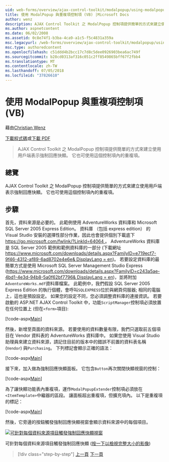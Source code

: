 ```yaml
---
uid: web-forms/overview/ajax-control-toolkit/modalpopup/using-modalpopup-with-a-repeater-control-vb
title: 使用 ModalPopup 與重複項控制項 (VB) |Microsoft Docs
author: wenz
description: AJAX Control Toolkit 之 ModalPopup 控制項提供簡單的方式來建立使用用戶端表示強制回應快顯。 此外，也可以使用此 contr....
ms.author: aspnetcontent
ms.date: 06/02/2008
ms.assetid: 0c8e74f1-b3ba-4ca9-a1c5-f5c4831a359a
msc.legacyurl: /web-forms/overview/ajax-control-toolkit/modalpopup/using-modalpopup-with-a-repeater-control-vb
msc.type: authoredcontent
ms.openlocfilehash: c51ddd4b2bcc17c7d8c5dee0926903bea6ac749f
ms.sourcegitcommit: b28cd0313af316c051c2ff8549865bff67f2fbb4
ms.translationtype: MT
ms.contentlocale: zh-TW
ms.lasthandoff: 07/05/2018
ms.locfileid: "37826610"
---
```

<a name="using-modalpopup-with-a-repeater-control-vb"></a>使用 ModalPopup 與重複項控制項 (VB)
====================
藉由[Christian Wenz](https://github.com/wenz)

[下載程式碼](http://download.microsoft.com/download/2/4/0/24052038-f942-4336-905b-b60ae56f0dd5/ModalPopup2.vb.zip)或[下載 PDF](http://download.microsoft.com/download/b/6/a/b6ae89ee-df69-4c87-9bfb-ad1eb2b23373/modalpopup2VB.pdf)

> AJAX Control Toolkit 之 ModalPopup 控制項提供簡單的方式來建立使用用戶端表示強制回應快顯。 它也可使用這個控制項內的重複項。


## <a name="overview"></a>總覽

AJAX Control Toolkit 之 ModalPopup 控制項提供簡單的方式來建立使用用戶端表示強制回應快顯。 它也可使用這個控制項內的重複項。

## <a name="steps"></a>步驟

首先，資料來源是必要的。 此範例使用 AdventureWorks 資料庫和 Microsoft SQL Server 2005 Express Edition。 資料庫 （包括 express edition） 的 Visual Studio 安裝的選擇性部分作業，因此也會提供個別下載底下[ https://go.microsoft.com/fwlink/?LinkId=64064 ](https://go.microsoft.com/fwlink/?LinkId=64064)。 AdventureWorks 資料庫是 SQL Server 2005 範例和範例資料庫的一部分 (下載網址[ https://www.microsoft.com/downloads/details.aspx?FamilyID=e719ecf7-9f46-4312-af89-6ad8702e4e6e&amp; DisplayLang = en](https://www.microsoft.com/downloads/details.aspx?FamilyID=e719ecf7-9f46-4312-af89-6ad8702e4e6e&amp;DisplayLang=en))。 若要設定資料庫的最簡單方式是使用 Microsoft SQL Server Management Studio Express ([https://www.microsoft.com/downloads/details.aspx?FamilyID=c243a5ae-4bd1-4e3d-94b8-5a0f62bf7796&amp; DisplayLang = en](https://www.microsoft.com/downloads/details.aspx?FamilyID=c243a5ae-4bd1-4e3d-94b8-5a0f62bf7796&amp;DisplayLang=en))，並將附加`AdventureWorks.mdf`資料庫檔案。 此範例中，我們假設 SQL Server 2005 Express Edition 的執行個體，會呼叫`SQLEXPRESS`位於與網頁伺服器; 相同的電腦上，這也是預設設定。 如果您的設定不同，您必須調整資料庫的連接資訊。 若要啟動的 ASP.NET AJAX Control Toolkit 中，功能`ScriptManager`控制項必須放置在任何位置上 (但在`<form>`項目):

[!code-aspx[Main](using-modalpopup-with-a-repeater-control-vb/samples/sample1.aspx)]

然後，新增至頁面的資料來源。 若要使用的資料數量有限，我們只選取前五個項目在 Vendor 資料表的 AdventureWorks 資料庫中。 如果您使用 Visual Studio 助理員來建立資料來源，請記住目前的版本中的錯誤不前置的資料表名稱 (`Vendor`) 與`Purchasing`。 下列標記會顯示正確的語法：

[!code-aspx[Main](using-modalpopup-with-a-repeater-control-vb/samples/sample2.aspx)]

接下來，加入做為強制回應快顯面板。 它包含`Button`再次關閉快顯視窗的控制：

[!code-aspx[Main](using-modalpopup-with-a-repeater-control-vb/samples/sample3.aspx)]

為了讓快顯功能表內重複項，運作`ModalPopupExtender`控制項必須放在`<ItemTemplate>`中繼器的區段。 讓面板超出重複項，但擴充項內。 以下是重複項的標記：

[!code-aspx[Main](using-modalpopup-with-a-repeater-control-vb/samples/sample4.aspx)]

然後，它旁邊的按鈕觸發強制回應快顯視窗會顯示資料來源中的每個項目。


[![可針對每個資料來源項目觸發強制回應快顯視窗](using-modalpopup-with-a-repeater-control-vb/_static/image2.png)](using-modalpopup-with-a-repeater-control-vb/_static/image1.png)

可針對每個資料來源項目觸發強制回應快顯 ([按一下以檢視完整大小的影像](using-modalpopup-with-a-repeater-control-vb/_static/image3.png))

> [!div class="step-by-step"]
> [上一頁](launching-a-modal-popup-window-from-server-code-vb.md)
> [下一頁](handling-postbacks-from-a-modalpopup-vb.md)
